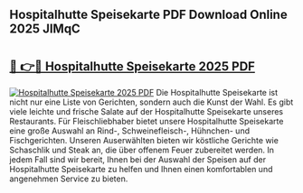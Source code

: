 ## Hospitalhutte Speisekarte PDF Download Online 2025 JIMqC

# <h2><a href="http://gc6lu9.nevu.top/?p=Hospitalhutte+Speisekarte">🔗 👉🔴 Hospitalhutte Speisekarte 2025 PDF</a></h2>

[![Hospitalhutte Speisekarte 2025 PDF](https://i.imgur.com/dBaPXMq.png)](http://gc6lu9.nevu.top/?p=Hospitalhutte+Speisekarte)
Die Hospitalhutte Speisekarte ist nicht nur eine Liste von Gerichten, sondern auch die Kunst der Wahl. Es gibt viele leichte und frische Salate auf der Hospitalhutte Speisekarte unseres Restaurants. Für Fleischliebhaber bietet unsere Hospitalhutte Speisekarte eine große Auswahl an Rind-, Schweinefleisch-, Hühnchen- und Fischgerichten. Unseren Auserwählten bieten wir köstliche Gerichte wie Schaschlik und Steak an, die über offenem Feuer zubereitet werden. In jedem Fall sind wir bereit, Ihnen bei der Auswahl der Speisen auf der Hospitalhutte Speisekarte zu helfen und Ihnen einen komfortablen und angenehmen Service zu bieten.
